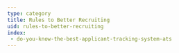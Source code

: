 ```yaml
---
type: category
title: Rules to Better Recruiting
uid: rules-to-better-recruiting
index:
 - do-you-know-the-best-applicant-tracking-system-ats
---
```





